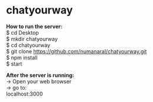 # chatyourway

<b> How to run the server:  </b>  
$ cd Desktop  
$ mkdir chatyourway  
$ cd chatyourway  
$ git clone https://github.com/numanaral/chatyourway.git  
$ npm install  
$ start

<b> After the server is running:  </b>  
-> Open your web browser  
-> go to:  
  localhost:3000  

